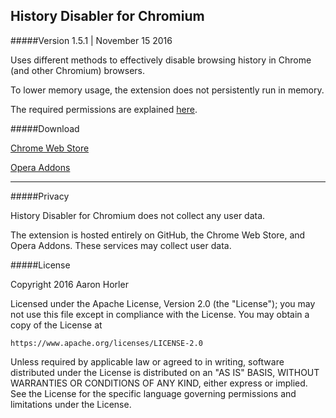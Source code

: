 ## History Disabler for Chromium
#####Version 1.5.1 | November 15 2016

Uses different methods to effectively disable browsing history in Chrome (and other Chromium) browsers.

To lower memory usage, the extension does not persistently run in memory.

The required permissions are explained [here](https://github.com/rentamob/History-Disabler-for-Chromium/blob/master/DOCUMENTATION.md#permissions).

#####Download

[Chrome Web Store](https://chrome.google.com/webstore/detail/history-disabler/idfabmmfgdfcjehenodijniddhhgodgo)

[Opera Addons](https://addons.opera.com/en/extensions/details/history-disabler/)

---

#####Privacy

History Disabler for Chromium does not collect any user data. 

The extension is hosted entirely on GitHub, the Chrome Web Store, and Opera Addons. These services may collect user data.

#####License

Copyright 2016 Aaron Horler

Licensed under the Apache License, Version 2.0 (the "License");
you may not use this file except in compliance with the License.
You may obtain a copy of the License at

    https://www.apache.org/licenses/LICENSE-2.0

Unless required by applicable law or agreed to in writing, software
distributed under the License is distributed on an "AS IS" BASIS,
WITHOUT WARRANTIES OR CONDITIONS OF ANY KIND, either express or implied.
See the License for the specific language governing permissions and
limitations under the License.
